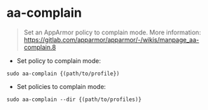 # aa-complain

> Set an AppArmor policy to complain mode.
> More information: <https://gitlab.com/apparmor/apparmor/-/wikis/manpage_aa-complain.8>

- Set policy to complain mode:

`sudo aa-complain {(path/to/profile})`

- Set policies to complain mode:

`sudo aa-complain --dir {(path/to/profiles)}`
